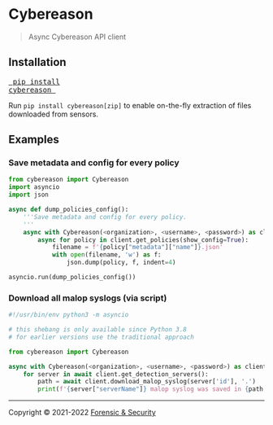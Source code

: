 # Cybereason

> Async Cybereason API client


## Installation

<a href="https://pypi.org/project/cybereason/"><pre>
pip install cybereason
</pre></a>

Run `pip install cybereason[zip]` to enable on-the-fly extraction of files
downloaded from sensors.

## Examples

### Save metadata and config for every policy
```python
from cybereason import Cybereason
import asyncio
import json

async def dump_policies_config():
    '''Save metadata and config for every policy.
    '''
    async with Cybereason(<organization>, <username>, <password>) as client:
        async for policy in client.get_policies(show_config=True):
            filename = f'{policy["metadata"]["name"]}.json'
            with open(filename, 'w') as f:
                json.dump(policy, f, indent=4)

asyncio.run(dump_policies_config())
```

### Download all malop syslogs (via script)
```python
#!/usr/bin/env python3 -m asyncio

# this shebang is only available since Python 3.8
# for earlier versions use the traditional approach

from cybereason import Cybereason

async with Cybereason(<organization>, <username>, <password>) as client:
    for server in await client.get_detection_servers():
        path = await client.download_malop_syslog(server['id'], '.')
        print(f'{server["serverName"]} malop syslog was saved in {path.absolute()}')
```

---

Copyright &copy; 2021-2022 [Forensic & Security](https://forensic-security.com/)
